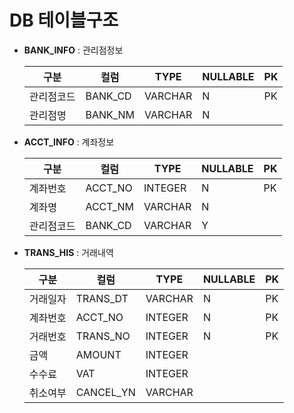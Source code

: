 # DB 테이블구조

  - **BANK_INFO** : 관리점정보

    | 구분       | 컬럼    | TYPE    | NULLABLE | PK   |
    | ---------- | ------- | ------- | -------- | ---- |
    | 관리점코드 | BANK_CD | VARCHAR | N        | PK   |
    | 관리점명   | BANK_NM | VARCHAR | N        |      |

  - **ACCT_INFO** : 계좌정보

    | 구분       | 컬럼    | TYPE    | NULLABLE | PK   |
    | ---------- | ------- | ------- | -------- | ---- |
    | 계좌번호   | ACCT_NO | INTEGER | N        | PK   |
    | 계좌명     | ACCT_NM | VARCHAR | N        |      |
    | 관리점코드 | BANK_CD | VARCHAR | Y        |      |

  - **TRANS_HIS** : 거래내역

    | 구분     | 컬럼      | TYPE    | NULLABLE | PK   |
    | -------- | --------- | ------- | -------- | ---- |
    | 거래일자 | TRANS_DT  | VARCHAR | N        | PK   |
    | 계좌번호 | ACCT_NO   | INTEGER | N        | PK   |
    | 거래번호 | TRANS_NO  | INTEGER | N        | PK   |
    | 금액     | AMOUNT    | INTEGER |          |      |
    | 수수료   | VAT       | INTEGER |          |      |
    | 취소여부 | CANCEL_YN | VARCHAR |          |      |
